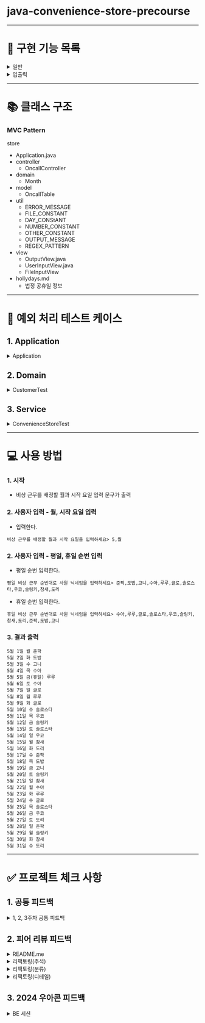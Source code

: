 # java-convenience-store-precourse
---
# 🎯 구현 기능 목록
<details>
<summary>일반</summary>

- [x] 법정 공휴일 정보 읽어서 요일 정보 업데이트 하기
- [x] 요일 정보와 순번 정보를 토대로 근무표 작성하기

</details>

<details>
<summary>입출력</summary>

- [x] 월과 시작 요일 입력
  - [x] 검증, 재입력
- [x] 평일 순번, 휴일 순번 입력
  - [x] 검증, 휴일 틀려도 평일부터 재입력


</details>

---
# 📚 클래스 구조
### MVC Pattern
store
- Application.java
- controller
  - OncallController
- domain
  - Month
- model
  - OncallTable
- util
    - ERROR_MESSAGE
    - FILE_CONSTANT
    - DAY_CONStANT
    - NUMBER_CONSTANT
    - OTHER_CONSTANT
    - OUTPUT_MESSAGE
    - REGEX_PATTERN
- view
    - OutputView.java
    - UserInputView.java
    - FileInputView
- hollydays.md
  - 법정 공휴일 정보
---
# 🔧 예외 처리 테스트 케이스

## 1. Application

<details>
<summary>Application</summary>

- [x] 
- [x] 

</details>


## 2. Domain

<details>
<summary>CustomerTest</summary>

- [x] 


</details>


## 3. Service

<details>
<summary>ConvenienceStoreTest</summary>

- [x] 

</details>

---

# 💻 사용 방법

### 1. 시작
- 비상 근무를 배정할 월과 시작 요일 입력 문구가 출력

### 2. 사용자 입력 - 월, 시작 요일 입력
- 입력한다.
```angular2html
비상 근무를 배정할 월과 시작 요일을 입력하세요> 5,월
```

### 2. 사용자 입력 - 평일, 휴일 순번 입력
- 평일 순번 입력한다.
```angular2html
평일 비상 근무 순번대로 사원 닉네임을 입력하세요> 준팍,도밥,고니,수아,루루,글로,솔로스타,우코,슬링키,참새,도리
```
- 휴일 순번 입력한다.
```angular2html
휴일 비상 근무 순번대로 사원 닉네임을 입력하세요> 수아,루루,글로,솔로스타,우코,슬링키,참새,도리,준팍,도밥,고니
```
### 3. 결과 출력
```angular2html
5월 1일 월 준팍
5월 2일 화 도밥
5월 3일 수 고니
5월 4일 목 수아
5월 5일 금(휴일) 루루
5월 6일 토 수아
5월 7일 일 글로
5월 8일 월 루루
5월 9일 화 글로
5월 10일 수 솔로스타
5월 11일 목 우코
5월 12일 금 슬링키
5월 13일 토 솔로스타
5월 14일 일 우코
5월 15일 월 참새
5월 16일 화 도리
5월 17일 수 준팍
5월 18일 목 도밥
5월 19일 금 고니
5월 20일 토 슬링키
5월 21일 일 참새
5월 22일 월 수아
5월 23일 화 루루
5월 24일 수 글로
5월 25일 목 솔로스타
5월 26일 금 우코
5월 27일 토 도리
5월 28일 일 준팍
5월 29일 월 슬링키
5월 30일 화 참새
5월 31일 수 도리
```

---

# ✅ 프로젝트 체크 사항

## 1. 공통 피드백
<details>
<summary>
1, 2, 3주차 공통 피드백
</summary>

- [x] 요구 사항을 정확하게 준수한다.
- [x] 기본적인 Git 명령어를 숙지한다.
- [x] Git으로 관리할 자원을 고려한다.
- [x] 커밋 메시지를 의미 있게 작성한다.
- [x] 커밋 메시지에 이슈 또는 풀 리퀘스트 번호를 포함하지 않는다.
- [x] 풀 리퀘스트를 만든 후에는 닫지 말고 추가 커밋을 한다.
- [x] 오류를 찾을 때 출력 함수 대신 디버거를 사용한다.
- [x] 이름을 통해 의도를 드러낸다.
- [x] 변수, 클래스, 메서드 이름을 축약하지 않는다.
- [x] 공백을 의미 있게 사용하고, 스페이스와 탭을 혼용하지 않는다.
- [x] 의미 없는 주석을 달지 않는다.
- [x] 코드 포매팅을 사용한다.
- [x] Java에서 제공하는 API를 적극 활용한다.
- [x] 배열 대신 컬렉션을 사용한다.
- [x] README.md를 상세히 작성한다.
- [x] 기능 목록을 재검토하고 업데이트한다.
- [x] 값을 하드 코딩하지 않는다.
- [x] 구현 순서를 상수, 멤버 변수, 생성자, 메서드 순으로 한다.
- [x] 변수 이름에 자료형을 포함하지 않는다.
- [x] 한 메서드가 한 가지 기능만 담당하게 한다.
- [x] 메서드가 한 가지 기능을 하는지 확인하는 기준을 세운다.
- [x] 테스트를 작성하는 이유를 정리한다.
- [x] 처음부터 큰 단위의 테스트를 만들지 않는다.
- [x] 메서드 라인에 대한 기준도 적용한다.
- [x] 예외 상황에 대해 고민한다.
- [x] 비즈니스 로직과 UI 로직을 분리한다.
- [x] 연관성이 있는 상수는 static final 대신 Enum을 활용한다.
- [x] final 키워드를 사용해 값의 변경을 막는다.
- [x] 객체의 상태 접근을 제한한다.
- [x] 객체 데이터를 외부에서 처리하는 것이 아니라, 객체가 자신의 데이터를 스스로 처리하도록 한다.
- [x] 함수화를 통해 객체의 수를 줄이기 위해 노력한다.
- [x] 테스트 코드도 리팩터링한다.
- [x] 테스트를 위해 접근 제어자를 바꾸거나, 테스트만을 위한 메서드를 추가하지 않는다.
- [x] private 함수를 테스트하고 싶다면 클래스 분리를 고려한다.

</details>


## 2. 피어 리뷰 피드백

<details>
<summary>
README.me
</summary>

- [x] 입력값에 대한 상세한 조건을 추가적으로 기록하였는가?
- [x] 사용방법을 상세하게 명시하였는가?
- [x] 프로젝트의 전체적 구조를 명시하였는가?
- [x] 구체적인 테스트 케이스를 명시하였는가?
- [x] `<details>`, `<summary>` 를 통해 토글 형식을 사용하였는가?
- [x] 이모티콘을 사용해 이쁘게 꾸몄는가?
</details>

<details>
<summary>리팩토링(주석)</summary>

- [x] given/when/then 주석을 사용하였는가?
- [x] 불필요한 주석없이 함수명으로 기능을 알 수 있는가?

</details>

<details>
<summary>리팩토링(분류)</summary>

- [x] 메인 비즈니스 로직이 여러 개일 경우 service 모듈을 도입하였는가?
- [x] View도 Input, Output 구분하였는가?
- [x] 에러 메시지를 enum 또는 클래스로 관리하였는가?
- [x] 테스트 코드를 클래스를 나누어 관리하였는가?
- [x] 테스트 코드를 모듈별로 작성하였는가?

</details>

<details>
<summary>리팩토링(디테일)</summary>

- [x] 최대한 세밀하게 함수화 하였는가?
- [x] 안내문(print) 등을 상수로 표현하여 내부 enum으로 관리하였는가?
- [x] 매직넘버를 모두 상수화하였는가?

</details>

## 3. 2024 우아콘 피드백
<details>
<summary>BE 세션</summary>

- [x] 각 변수와 함수들의 스펙을 사전 형식으로 명시하였는가?
- [x] Getter Setter를 지양하였는가?
- [x] 개발 과정에서 패키지를 적절히 분할하였는가?

</details>